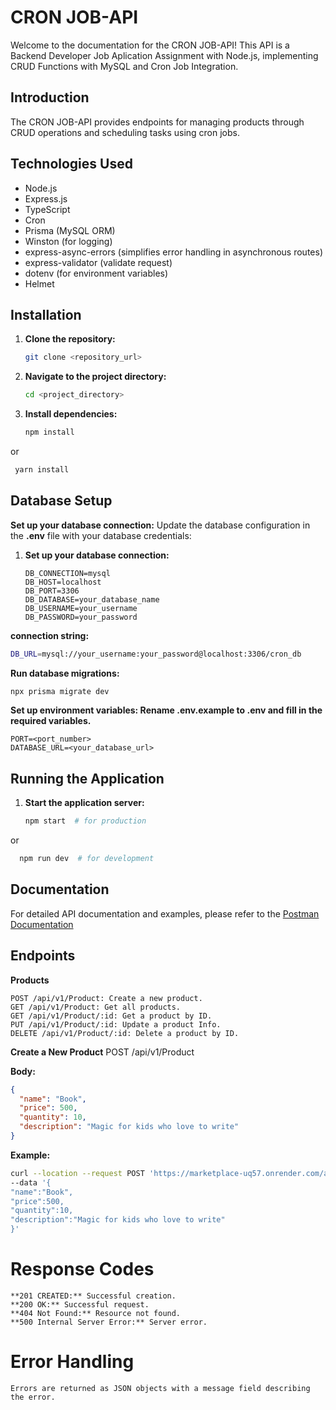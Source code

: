 # CRON JOB-API

Welcome to the documentation for the CRON JOB-API! This API is a Backend Developer Job Aplication Assignment with Node.js, implementing CRUD Functions with MySQL and Cron Job Integration.

## Introduction

The CRON JOB-API provides endpoints for managing products through CRUD operations and scheduling tasks using cron jobs.

## Technologies Used

- Node.js
- Express.js
- TypeScript
- Cron
- Prisma (MySQL ORM)
- Winston (for logging)
- express-async-errors (simplifies error handling in asynchronous routes)
- express-validator (validate request)
- dotenv (for environment variables)
- Helmet

## Installation

1. **Clone the repository:**  
   ```bash
   git clone <repository_url>
2. **Navigate to the project directory:**  
   ```bash
   cd <project_directory>

2. **Install dependencies:**  
   ```bash
   npm install 
   ```
or 

 ```bash
  yarn install
 ```

## Database Setup

**Set up your database connection:**
Update the database configuration in the **.env** file with your database credentials:

1. **Set up your database connection:**
   ```plaintext
   DB_CONNECTION=mysql
   DB_HOST=localhost
   DB_PORT=3306
   DB_DATABASE=your_database_name
   DB_USERNAME=your_username
   DB_PASSWORD=your_password

 **connection string:**
   ```bash
   DB_URL=mysql://your_username:your_password@localhost:3306/cron_db
   ```
**Run database migrations:**
   ```bash
   npx prisma migrate dev
```

**Set up environment variables: Rename .env.example to .env and fill in the required variables.**
```plaintext
PORT=<port_number>
DATABASE_URL=<your_database_url>
```


## Running the Application
1. **Start the application server:**
   ```bash
   npm start  # for production
   ```
 or

 ```bash
   npm run dev  # for development
 ```

## Documentation
For detailed API documentation and examples, please refer to the [Postman Documentation](https://documenter.getpostman.com/view/26097715/2sA3JGePSS)

## Endpoints
**Products**
```plaintext
POST /api/v1/Product: Create a new product.
GET /api/v1/Product: Get all products.
GET /api/v1/Product/:id: Get a product by ID.
PUT /api/v1/Product/:id: Update a product Info.
DELETE /api/v1/Product/:id: Delete a product by ID.
```

**Create a New Product**
POST /api/v1/Product

**Body:**
```json
{
  "name": "Book",
  "price": 500,
  "quantity": 10,
  "description": "Magic for kids who love to write"
}
```

**Example:**
```bash
curl --location --request POST 'https://marketplace-uq57.onrender.com/api/v1/Product' \
--data '{
"name":"Book",
"price":500,
"quantity":10,
"description":"Magic for kids who love to write"
}'
```

# Response Codes
```plaintext
**201 CREATED:** Successful creation.
**200 OK:** Successful request.
**404 Not Found:** Resource not found.
**500 Internal Server Error:** Server error.
```

# Error Handling
```plaintext
Errors are returned as JSON objects with a message field describing the error.
```
